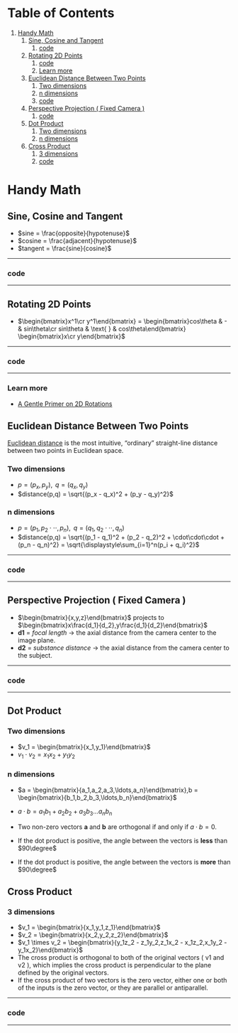 
# Table of Contents

1.  [Handy Math](#org8767e05)
    1.  [Sine, Cosine and Tangent](#org860580d)
        1.  [code](#org67f7d45)
    2.  [Rotating 2D Points](#org64adae1)
        1.  [code](#org9c9a8da)
        2.  [Learn more](#orgc9aa31b)
    3.  [Euclidean Distance Between Two Points](#orgfbe2a7d)
        1.  [Two dimensions](#orgdb638ce)
        2.  [n dimensions](#org8d7376c)
        3.  [code](#org14b138b)
    4.  [Perspective Projection ( Fixed Camera )](#org16abc9b)
        1.  [code](#org91c284d)
    5.  [Dot Product](#orge3a21e6)
        1.  [Two dimensions](#org408f9f4)
        2.  [n dimensions](#org0464c45)
    6.  [Cross Product](#org4a8b9f1)
        1.  [3 dimensions](#org10d50c4)
        2.  [code](#orgcf39720)



<a id="org8767e05"></a>

# Handy Math


<a id="org860580d"></a>

## Sine, Cosine and Tangent

-   $sine = \frac{opposite}{hypotenuse}$
-   $cosine = \frac{adjacent}{hypotenuse}$
-   $tangent = \frac{sine}{cosine}$

---


<a id="org67f7d45"></a>

### code

---


<a id="org64adae1"></a>

## Rotating 2D Points

-   $\begin{bmatrix}x^1\cr y^1\end{bmatrix} = \begin{bmatrix}cos\theta & - & sin\theta\cr sin\theta & \text{ } & cos\theta\end{bmatrix} \begin{bmatrix}x\cr y\end{bmatrix}$

---


<a id="org9c9a8da"></a>

### code

---


<a id="orgc9aa31b"></a>

### Learn more

-   [A Gentle Primer on 2D Rotations](https://www.alanzucconi.com/2016/02/03/2d-rotations/)


<a id="orgfbe2a7d"></a>

## Euclidean Distance Between Two Points

[Euclidean distance](https://en.wikipedia.org/wiki/Euclidean_distance) is the most intuitive, &ldquo;ordinary&rdquo; straight-line distance between two points in Euclidean space.


<a id="orgdb638ce"></a>

### Two dimensions

-   $p = (p_x,p_y), \text{ } q = (q_x,q_y)$
-   $distance(p,q) = \sqrt{(p_x - q_x)^2 + (p_y - q_y)^2}$


<a id="org8d7376c"></a>

### n dimensions

-   $p = (p_1,p_2\cdot\cdot\cdot,p_n), \text{ } q = (q_1,q_2\cdot\cdot\cdot,q_n)$
-   $distance(p,q) = \sqrt{(p_1 - q_1)^2 + (p_2 - q_2)^2 + \cdot\cdot\cdot + (p_n - q_n)^2} = \sqrt{\displaystyle\sum_{i=1}^n(p_i + q_i)^2}$

---


<a id="org14b138b"></a>

### code

---


<a id="org16abc9b"></a>

## Perspective Projection ( Fixed Camera )

-   $\begin{bmatrix}{x,y,z}\end{bmatrix}$ projects to $\begin{bmatrix}x\frac{d_1}{d_2},y\frac{d_1}{d_2}\end{bmatrix}$
-   **d1** = *focal length* -> the axial distance from the camera center to the image plane.
-   **d2** = *substance distance* -> the axial distance from the camera center to the subject.

---


<a id="org91c284d"></a>

### code

---


<a id="orge3a21e6"></a>

## Dot Product


<a id="org408f9f4"></a>

### Two dimensions

-   $v_1 = \begin{bmatrix}{x_1,y_1}\end{bmatrix}$
-   $v_1 \cdot v_2 = x_1x_2 + y_1y_2$


<a id="org0464c45"></a>

### n dimensions

-   $a = \begin{bmatrix}{a_1,a_2,a_3,\ldots,a_n}\end{bmatrix},b = \begin{bmatrix}{b_1,b_2,b_3,\ldots,b_n}\end{bmatrix}$

-   $a \cdot b = a_1b_1 + a_2b_2 + a_3b_3 \ldots a_nb_n$

-   Two non-zero vectors **a** and **b** are orthogonal if and only if $a \cdot b = 0$.
-   If the dot product is positive, the angle between the vectors is **less** than $90\degree$
-   If the dot product is positive, the angle between the vectors is **more** than $90\degree$


<a id="org4a8b9f1"></a>

## Cross Product


<a id="org10d50c4"></a>

### 3 dimensions

-   $v_1 = \begin{bmatrix}{x_1,y_1,z_1}\end{bmatrix}$
-   $v_2 = \begin{bmatrix}{x_2,y_2,z_2}\end{bmatrix}$
-   $v_1 \times v_2 = \begin{bmatrix}{y_1z_2 - z_1y_2,z_1x_2 - x_1z_2,x_1y_2 - y_1x_2}\end{bmatrix}$
-   The cross product is orthogonal to both of the original vectors ( v1 and v2 ), which implies the cross product is perpendicular to the plane defined by the original vectors.
-   If the cross product of two vectors is the zero vector, either one or both of the inputs is the zero vector, or they are parallel or antiparallel.

---


<a id="orgcf39720"></a>

### code

---

